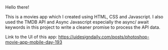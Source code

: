 Hello there!

This is a movies app which I created using HTML, CSS and Javascript. I also used the TMDB API and Async Javascript especially the async/ await keywords in this project to write a cleaner promise to process the API data.

Link to the UI of this app: https://uidesigndaily.com/posts/photoshop-movie-app-mobile-day-193

